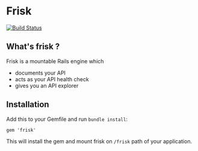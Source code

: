 Frisk
=====

[![Build Status](https://travis-ci.org/code-mancers/frisk.png?branch=master)](https://travis-ci.org/code-mancers/frisk)

## What's frisk ?

Frisk is a mountable Rails engine which

* documents your API
* acts as your API health check
* gives you an API explorer

## Installation

Add this to your Gemfile and run `bundle install`:

    gem 'frisk'

This will install the gem and mount frisk on `/frisk`
path of your application.

